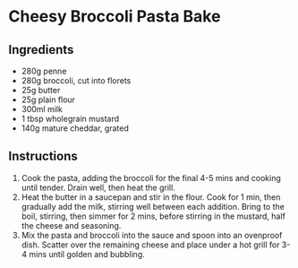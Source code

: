 # Cheesy Broccoli Pasta Bake
## Ingredients
- 280g penne
- 280g broccoli, cut into florets
- 25g butter
- 25g plain flour
- 300ml milk
- 1 tbsp wholegrain mustard
- 140g mature cheddar, grated


## Instructions
1. Cook the pasta, adding the broccoli for the final 4-5 mins and cooking until tender. Drain well, then heat the grill.
2. Heat the butter in a saucepan and stir in the flour. Cook for 1 min, then gradually add the milk, stirring well between each addition. Bring to the boil, stirring, then simmer for 2 mins, before stirring in the mustard, half the cheese and seasoning.
3. Mix the pasta and broccoli into the sauce and spoon into an ovenproof dish. Scatter over the remaining cheese and place under a hot grill for 3-4 mins until golden and bubbling.